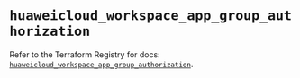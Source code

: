 # `huaweicloud_workspace_app_group_authorization`

Refer to the Terraform Registry for docs: [`huaweicloud_workspace_app_group_authorization`](https://registry.terraform.io/providers/huaweicloud/huaweicloud/1.71.1/docs/resources/workspace_app_group_authorization).
